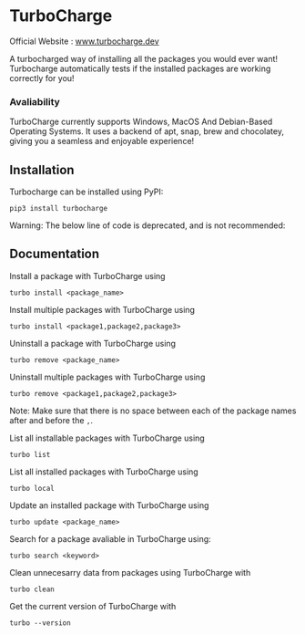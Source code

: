

# TurboCharge

Official Website : www.turbocharge.dev

A turbocharged way of installing all the packages you would ever want! Turbocharge automatically tests if the installed packages are working correctly for you!

### Avaliability

TurboCharge currently supports Windows, MacOS And Debian-Based Operating Systems. 
It uses a backend of apt, snap, brew and chocolatey, giving you a seamless and enjoyable experience!

## Installation

Turbocharge can be installed using PyPI:

```
pip3 install turbocharge
```

Warning: The below line of code is deprecated, and is not recommended:

## Documentation

Install a package with TurboCharge using

```
turbo install <package_name>
```

Install multiple packages with TurboCharge using

```
turbo install <package1,package2,package3>
```

Uninstall a package with TurboCharge using

```
turbo remove <package_name>
```

Uninstall multiple packages with TurboCharge using

```
turbo remove <package1,package2,package3>
```

Note: Make sure that there is no space between each of the package names after and before the `,`.

List all installable packages with TurboCharge using

```
turbo list
```

List all installed packages with TurboCharge using

```
turbo local
```

Update an installed package with TurboCharge using

```
turbo update <package_name>
```

Search for a package avaliable in TurboCharge using:

```
turbo search <keyword>
```

Clean unnecesarry data from packages using TurboCharge with

```
turbo clean
```

Get the current version of TurboCharge with

```
turbo --version
```
